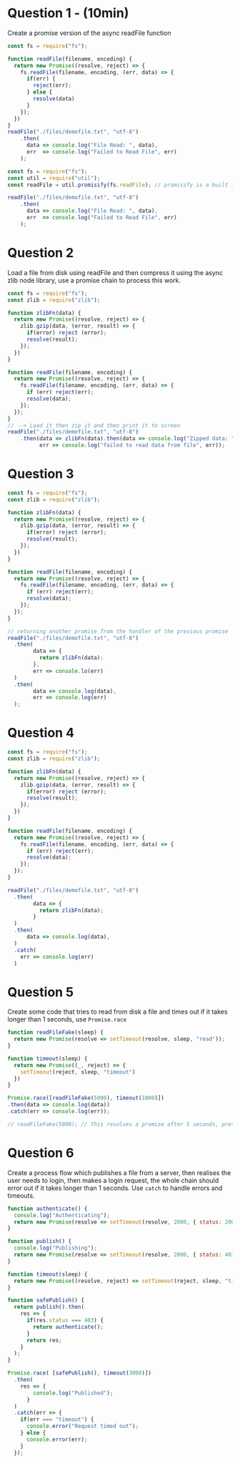 # Question 1 - (10min)

Create a promise version of the async readFile function

```js
const fs = require("fs");

function readFile(filename, encoding) {
  return new Promise((resolve, reject) => {
    fs.readFile(filename, encoding, (err, data) => {
      if(err) {
        reject(err);
      } else {
        resolve(data)
      }
    });
  })
}
readFile("./files/demofile.txt", "utf-8")
    .then(
      data => console.log("File Read: ", data),
      err  => console.log("Failed to Read File", err)
    );
```
<!-- Another way -->
```js
const fs = require("fs");
const util = require("util");
const readFile = util.promisify(fs.readFile); // promisify is a built it function which returns a promise which is handled in the code

readFile("./files/demofile.txt", "utf-8")
    .then(
      data => console.log("File Read: ", data),
      err  => console.log("Failed to Read File", err)
    );
```
# Question 2

Load a file from disk using readFile and then compress it using the async zlib node library, use a promise chain to process this work.

```js
const fs = require("fs");
const zlib = require("zlib");

function zlibFn(data) {
  return new Promise((resolve, reject) => {
    zlib.gzip(data, (error, result) => {
      if(error) reject (error);
      resolve(result);
    });
  })
}

function readFile(filename, encoding) {
  return new Promise((resolve, reject) => {
    fs.readFile(filename, encoding, (err, data) => {
      if (err) reject(err);
      resolve(data);
    });
  });
}
// --> Load it then zip it and then print it to screen
readFile("./files/demofile.txt", "utf-8")
    .then(data => zlibFn(data).then(data => console.log("Zipped data: ", data),err => console.log("Failed to Zip data", err)),
          err => console.log("failed to read data from file", err));
```

# Question 3
<!-- Convert the previous code so that it now chains the promise as well. -->
```js
const fs = require("fs");
const zlib = require("zlib");

function zlibFn(data) {
  return new Promise((resolve, reject) => {
    zlib.gzip(data, (error, result) => {
      if(error) reject (error);
      resolve(result);
    });
  })
}

function readFile(filename, encoding) {
  return new Promise((resolve, reject) => {
    fs.readFile(filename, encoding, (err, data) => {
      if (err) reject(err);
      resolve(data);
    });
  });
}

// returning another promise from the handler of the previous promise
readFile("./files/demofile.txt", "utf-8")
  .then(
        data => {
          return zlibFn(data);
        }, 
        err => console.lo(err)
  )
  .then(
        data => console.log(data),
        err => console.log(err)
  );
```

# Question 4

<!-- Convert the previous code so that it now handles errors using the catch handler -->
```js
const fs = require("fs");
const zlib = require("zlib");

function zlibFn(data) {
  return new Promise((resolve, reject) => {
    zlib.gzip(data, (error, result) => {
      if(error) reject (error);
      resolve(result);
    });
  })
}

function readFile(filename, encoding) {
  return new Promise((resolve, reject) => {
    fs.readFile(filename, encoding, (err, data) => {
      if (err) reject(err);
      resolve(data);
    });
  });
}

readFile("./files/demofile.txt", "utf-8")
  .then(
        data => {
          return zlibFn(data);
        }     
  )
  .then(
      data => console.log(data),
  )
  .catch(
    err => console.log(err)
  )
```

# Question 5

Create some code that tries to read from disk a file and times out if it takes longer than 1 seconds, use `Promise.race`

```js
function readFileFake(sleep) {
  return new Promise(resolve => setTimeout(resolve, sleep, "read"));
}

function timeout(sleep) {
  return new Promise((_, reject) => {
    setTimeout(reject, sleep, "timeout")
  })
}

Promise.race([readFileFake(5000), timeout(1000)])
.then(data => console.log(data))
.catch(err => console.log(err));

// readFileFake(5000); // This resolves a promise after 5 seconds, pretend it's a large file being read from disk
```

# Question 6

Create a process flow which publishes a file from a server, then realises the user needs to login, then makes a login request, the whole chain should error out if it takes longer than 1 seconds. Use `catch` to handle errors and timeouts.

```js
function authenticate() {
  console.log("Authenticating");
  return new Promise(resolve => setTimeout(resolve, 2000, { status: 200 }));
}

function publish() {
  console.log("Publishing");
  return new Promise(resolve => setTimeout(resolve, 2000, { status: 403 }));
}

function timeout(sleep) {
  return new Promise((resolve, reject) => setTimeout(reject, sleep, "timeout"));
}

function safePublish() {
  return publish().then(
    res => {
      if(res.status === 403) {
        return authenticate();
      }
      return res;
    }
  );
}

Promise.race( [safePublish(), timeout(3000)])
  .then(
    res => {
        console.log("Published");
      }
  )
  .catch(err => {
    if(err === "timeout") {
      console.error("Request timed out");
    } else {
      console.error(err);
    }
  });
```
